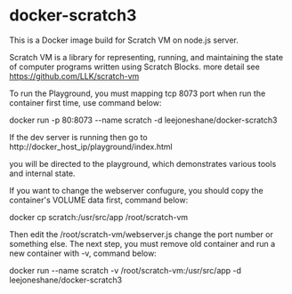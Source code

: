 # docker-scratch3

This is a Docker image build for Scratch VM on node.js server.

Scratch VM is a library for representing, running, and maintaining the state of computer programs written using Scratch Blocks.
more detail see https://github.com/LLK/scratch-vm

To run the Playground, you must mapping tcp 8073 port when run the container first time, use command below:

docker run -p 80:8073 --name scratch -d leejoneshane/docker-scratch3

If the dev server is running then go to http://docker_host_ip/playground/index.html

you will be directed to the playground, which demonstrates various tools and internal state.

If you want to change the webserver confugure, you should copy the container's VOLUME data first, command below:

docker cp scratch:/usr/src/app /root/scratch-vm

Then edit the /root/scratch-vm/webserver.js change the port number or something else.
The next step, you must remove old container and run a new container with -v, command below:

docker run --name scratch -v /root/scratch-vm:/usr/src/app -d leejoneshane/docker-scratch3
